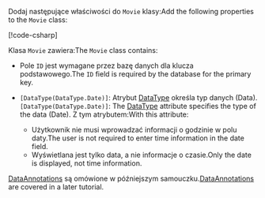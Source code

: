 <!-- THIS INCLUDE USED BY MVC AND RP -->
<span data-ttu-id="5d4c6-101">Dodaj następujące właściwości do `Movie` klasy:</span><span class="sxs-lookup"><span data-stu-id="5d4c6-101">Add the following properties to the `Movie` class:</span></span>

[!code-csharp[](~/tutorials/razor-pages/razor-pages-start/sample/RazorPagesMovie22/Models/Movie.cs?name=snippet1)]

<span data-ttu-id="5d4c6-102">Klasa `Movie` zawiera:</span><span class="sxs-lookup"><span data-stu-id="5d4c6-102">The `Movie` class contains:</span></span>

* <span data-ttu-id="5d4c6-103">Pole `ID` jest wymagane przez bazę danych dla klucza podstawowego.</span><span class="sxs-lookup"><span data-stu-id="5d4c6-103">The `ID` field is required by the database for the primary key.</span></span>
* <span data-ttu-id="5d4c6-104">`[DataType(DataType.Date)]`: Atrybut [DataType](xref:System.ComponentModel.DataAnnotations.DataTypeAttribute) określa typ danych (Data).</span><span class="sxs-lookup"><span data-stu-id="5d4c6-104">`[DataType(DataType.Date)]`:  The [DataType](xref:System.ComponentModel.DataAnnotations.DataTypeAttribute) attribute specifies the type of the data (Date).</span></span> <span data-ttu-id="5d4c6-105">Z tym atrybutem:</span><span class="sxs-lookup"><span data-stu-id="5d4c6-105">With this attribute:</span></span>

  * <span data-ttu-id="5d4c6-106">Użytkownik nie musi wprowadzać informacji o godzinie w polu daty.</span><span class="sxs-lookup"><span data-stu-id="5d4c6-106">The user is not required to enter time information in the date field.</span></span>
  * <span data-ttu-id="5d4c6-107">Wyświetlana jest tylko data, a nie informacje o czasie.</span><span class="sxs-lookup"><span data-stu-id="5d4c6-107">Only the date is displayed, not time information.</span></span>

<span data-ttu-id="5d4c6-108">[DataAnnotations](/dotnet/api/system.componentmodel.dataannotations) są omówione w późniejszym samouczku.</span><span class="sxs-lookup"><span data-stu-id="5d4c6-108">[DataAnnotations](/dotnet/api/system.componentmodel.dataannotations) are covered in a later tutorial.</span></span>
